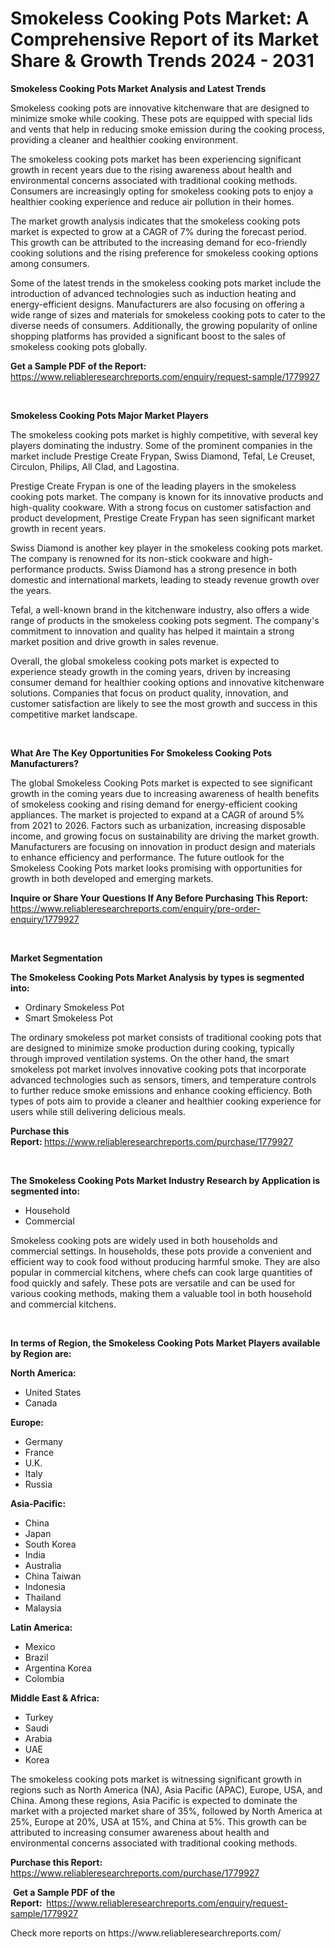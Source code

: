 <p><h1>Smokeless Cooking Pots Market: A Comprehensive Report of its Market Share & Growth Trends 2024 - 2031</h1></p><p><strong>Smokeless Cooking Pots Market Analysis and Latest Trends</strong></p>
<p><p>Smokeless cooking pots are innovative kitchenware that are designed to minimize smoke while cooking. These pots are equipped with special lids and vents that help in reducing smoke emission during the cooking process, providing a cleaner and healthier cooking environment.</p><p>The smokeless cooking pots market has been experiencing significant growth in recent years due to the rising awareness about health and environmental concerns associated with traditional cooking methods. Consumers are increasingly opting for smokeless cooking pots to enjoy a healthier cooking experience and reduce air pollution in their homes.</p><p>The market growth analysis indicates that the smokeless cooking pots market is expected to grow at a CAGR of 7% during the forecast period. This growth can be attributed to the increasing demand for eco-friendly cooking solutions and the rising preference for smokeless cooking options among consumers.</p><p>Some of the latest trends in the smokeless cooking pots market include the introduction of advanced technologies such as induction heating and energy-efficient designs. Manufacturers are also focusing on offering a wide range of sizes and materials for smokeless cooking pots to cater to the diverse needs of consumers. Additionally, the growing popularity of online shopping platforms has provided a significant boost to the sales of smokeless cooking pots globally.</p></p>
<p><strong>Get a Sample PDF of the Report:&nbsp;</strong> <a href="https://www.reliableresearchreports.com/enquiry/request-sample/1779927">https://www.reliableresearchreports.com/enquiry/request-sample/1779927</a></p>
<p>&nbsp;</p>
<p><strong>Smokeless Cooking Pots Major Market Players</strong></p>
<p><p>The smokeless cooking pots market is highly competitive, with several key players dominating the industry. Some of the prominent companies in the market include Prestige Create Frypan, Swiss Diamond, Tefal, Le Creuset, Circulon, Philips, All Clad, and Lagostina.</p><p>Prestige Create Frypan is one of the leading players in the smokeless cooking pots market. The company is known for its innovative products and high-quality cookware. With a strong focus on customer satisfaction and product development, Prestige Create Frypan has seen significant market growth in recent years.</p><p>Swiss Diamond is another key player in the smokeless cooking pots market. The company is renowned for its non-stick cookware and high-performance products. Swiss Diamond has a strong presence in both domestic and international markets, leading to steady revenue growth over the years.</p><p>Tefal, a well-known brand in the kitchenware industry, also offers a wide range of products in the smokeless cooking pots segment. The company's commitment to innovation and quality has helped it maintain a strong market position and drive growth in sales revenue.</p><p>Overall, the global smokeless cooking pots market is expected to experience steady growth in the coming years, driven by increasing consumer demand for healthier cooking options and innovative kitchenware solutions. Companies that focus on product quality, innovation, and customer satisfaction are likely to see the most growth and success in this competitive market landscape.</p></p>
<p>&nbsp;</p>
<p><strong>What Are The Key Opportunities For Smokeless Cooking Pots Manufacturers?</strong></p>
<p><p>The global Smokeless Cooking Pots market is expected to see significant growth in the coming years due to increasing awareness of health benefits of smokeless cooking and rising demand for energy-efficient cooking appliances. The market is projected to expand at a CAGR of around 5% from 2021 to 2026. Factors such as urbanization, increasing disposable income, and growing focus on sustainability are driving the market growth. Manufacturers are focusing on innovation in product design and materials to enhance efficiency and performance. The future outlook for the Smokeless Cooking Pots market looks promising with opportunities for growth in both developed and emerging markets.</p></p>
<p><strong>Inquire or Share Your Questions If Any Before Purchasing This Report:</strong> <a href="https://www.reliableresearchreports.com/enquiry/pre-order-enquiry/1779927">https://www.reliableresearchreports.com/enquiry/pre-order-enquiry/1779927</a></p>
<p>&nbsp;</p>
<p><strong>Market Segmentation</strong></p>
<p><strong>The Smokeless Cooking Pots Market Analysis by types is segmented into:</strong></p>
<p><ul><li>Ordinary Smokeless Pot</li><li>Smart Smokeless Pot</li></ul></p>
<p><p>The ordinary smokeless pot market consists of traditional cooking pots that are designed to minimize smoke production during cooking, typically through improved ventilation systems. On the other hand, the smart smokeless pot market involves innovative cooking pots that incorporate advanced technologies such as sensors, timers, and temperature controls to further reduce smoke emissions and enhance cooking efficiency. Both types of pots aim to provide a cleaner and healthier cooking experience for users while still delivering delicious meals.</p></p>
<p><strong>Purchase this Report:&nbsp;</strong><a href="https://www.reliableresearchreports.com/purchase/1779927">https://www.reliableresearchreports.com/purchase/1779927</a></p>
<p>&nbsp;</p>
<p><strong>The Smokeless Cooking Pots Market Industry Research by Application is segmented into:</strong></p>
<p><ul><li>Household</li><li>Commercial</li></ul></p>
<p><p>Smokeless cooking pots are widely used in both households and commercial settings. In households, these pots provide a convenient and efficient way to cook food without producing harmful smoke. They are also popular in commercial kitchens, where chefs can cook large quantities of food quickly and safely. These pots are versatile and can be used for various cooking methods, making them a valuable tool in both household and commercial kitchens.</p></p>
<p>&nbsp;</p>
<p><strong>In terms of Region, the Smokeless Cooking Pots Market Players available by Region are:</strong></p>
<p>
    <p> <strong> North America: </strong>
        <ul>
            <li>United States</li>
            <li>Canada</li>
        </ul>
        </p> 
    <p> <strong> Europe: </strong>
        <ul>
            <li>Germany</li>
            <li>France</li>
            <li>U.K.</li>
            <li>Italy</li>
            <li>Russia</li>
        </ul>
        </p> 
    <p> <strong> Asia-Pacific: </strong>
        <ul>
            <li>China</li>
            <li>Japan</li>
            <li>South Korea</li>
            <li>India</li>
            <li>Australia</li>
            <li>China Taiwan</li>
            <li>Indonesia</li>
            <li>Thailand</li>
            <li>Malaysia</li>
        </ul>
        </p> 
    <p> <strong> Latin America: </strong>
        <ul>
            <li>Mexico</li>
            <li>Brazil</li>
            <li>Argentina Korea</li>
            <li>Colombia</li>
        </ul>
        </p> 
    <p> <strong> Middle East & Africa: </strong>
        <ul>
            <li>Turkey</li>
            <li>Saudi</li>
            <li>Arabia</li>
            <li>UAE</li>
            <li>Korea</li>
        </ul>
    </p>
    </p>
<p><p>The smokeless cooking pots market is witnessing significant growth in regions such as North America (NA), Asia Pacific (APAC), Europe, USA, and China. Among these regions, Asia Pacific is expected to dominate the market with a projected market share of 35%, followed by North America at 25%, Europe at 20%, USA at 15%, and China at 5%. This growth can be attributed to increasing consumer awareness about health and environmental concerns associated with traditional cooking methods.</p></p>
<p><strong>Purchase this Report: </strong><a href="https://www.reliableresearchreports.com/purchase/1779927">https://www.reliableresearchreports.com/purchase/1779927</a></p>
<p>&nbsp;<strong>Get a Sample PDF of the Report:&nbsp;&nbsp;</strong><a href="https://www.reliableresearchreports.com/enquiry/request-sample/1779927">https://www.reliableresearchreports.com/enquiry/request-sample/1779927</a></p>
<p><strong></strong></p>
<p>Check more reports on https://www.reliableresearchreports.com/</p>